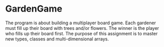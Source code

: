 # GardenGame
The program is about building a multiplayer board game. Each gardener must fill up their board with trees and/or flowers. 
The winner is the player who fills up their board first. The purpose of this assignment is to master new types, classes and multi-dimensional arrays.
